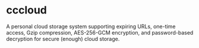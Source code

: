 # cccloud
A personal cloud storage system supporting expiring URLs, one-time access, Gzip compression, AES-256-GCM encryption, and password-based decryption for secure (enough) cloud storage.
